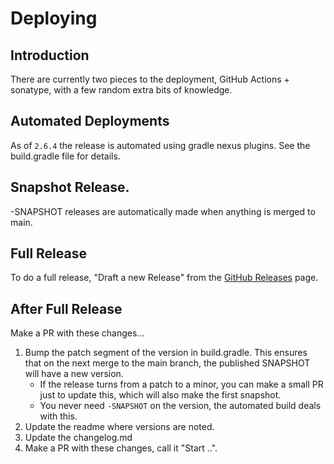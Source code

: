 # Deploying

## Introduction

There are currently two pieces to the deployment, GitHub Actions + sonatype, with a few random extra bits of knowledge.

## Automated Deployments

As of `2.6.4` the release is automated using gradle nexus plugins. See the build.gradle file for details.

## Snapshot Release.
-SNAPSHOT releases are automatically made when anything is merged to main.

## Full Release
To do a full release, "Draft a new Release" from the [GitHub Releases](https://github.com/nats-io/nats.java/releases) page.

## After Full Release

Make a PR with these changes...

1. Bump the patch segment of the version in build.gradle.
   This ensures that on the next merge to the main branch, the published SNAPSHOT will have a new version.
   * If the release turns from a patch to a minor, you can make a small PR just to update this, which will also make the first snapshot.
   * You never need `-SNAPSHOT` on the version, the automated build deals with this.  
2. Update the readme where versions are noted.
3. Update the changelog.md
4. Make a PR with these changes, call it "Start <maj>.<min>.<patch>". 
